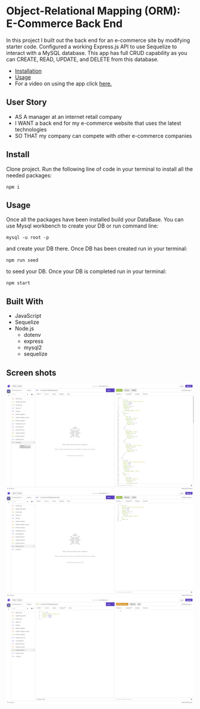 # Object-Relational Mapping (ORM): E-Commerce Back End

In this project I built out the back end for an e-commerce site by modifying starter code. Configured a working Express.js API to use Sequelize to interact with a MySQL database. This app has full CRUD capability as you can CREATE, READ, UPDATE, and DELETE from this database.


  * [Installation](#install)
  * [Usage](#usage)
  * For a video on using the app click [here.](https://)



## User Story

- AS A manager at an internet retail company
- I WANT a back end for my e-commerce website that uses the latest technologies
- SO THAT my company can compete with other e-commerce companies



## Install

Clone project.
Run the following line of code in your terminal to install all the needed packages: 
```
npm i
```


## Usage

Once all the packages have been installed build your DataBase. You can use Mysql workbench to create your DB or run command line:
```
mysql -u root -p
```
and create your DB there. Once DB has been created run in your terminal:
```
npm run seed
```
to seed your DB. Once your DB is completed run in your terminal:
```
npm start
```



## Built With

- JavaScript
- Sequelize
- Node.js
  - dotenv
  - express
  - mysql2
  - sequelize

## Screen shots

![Alt text](images/Screenshot%201.png)
![Alt text](images/Screenshot%202.png)
![Alt text](images/Screenshot%203.png)

